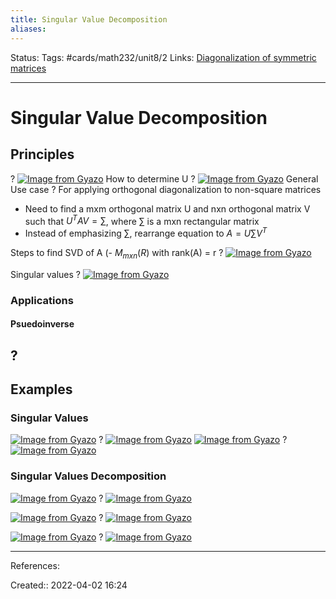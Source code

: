 ```yaml
---
title: Singular Value Decomposition
aliases:
---
```

Status:
Tags: #cards/math232/unit8/2
Links: [Diagonalization of symmetric matrices](out/diagonalization-of-symmetric-matrices.md)
___

# Singular Value Decomposition

## Principles
?
[![Image from Gyazo](https://i.gyazo.com/494f6183f40ce9d7c538e6bb1cc6e592.png)](https://gyazo.com/494f6183f40ce9d7c538e6bb1cc6e592)
How to determine U
?
[![Image from Gyazo](https://i.gyazo.com/72a75ecb3561b8182cd19fcb4b00d099.png)](https://gyazo.com/72a75ecb3561b8182cd19fcb4b00d099)
General Use case
?
For applying orthogonal diagonalization to non-square matrices
- Need to find a mxm orthogonal matrix U and nxn orthogonal matrix V such that $U^TAV = \sum$, where $\sum$ is a mxn rectangular matrix
- Instead of emphasizing $\sum$, rearrange equation to $A=U\sum V^T$

Steps to find SVD of A (- $M_{mxn}(R)$ with rank(A) = r
?
[![Image from Gyazo](https://i.gyazo.com/79f83cfc5a4ec0db220802c9dbe846c6.png)](https://gyazo.com/79f83cfc5a4ec0db220802c9dbe846c6)

Singular values
?
[![Image from Gyazo](https://i.gyazo.com/f422c7de156839a763b66ceb5839f529.png)](https://gyazo.com/f422c7de156839a763b66ceb5839f529)

### Applications

#### Psuedoinverse
?
- 

## Examples

### Singular Values
[![Image from Gyazo](https://i.gyazo.com/c154ac6d1dd976faf5fd9762c6fced9f.png)](https://gyazo.com/c154ac6d1dd976faf5fd9762c6fced9f)
?
[![Image from Gyazo](https://i.gyazo.com/4c1df586f6cfc2b51c6e0f76aecdaa3a.png)](https://gyazo.com/4c1df586f6cfc2b51c6e0f76aecdaa3a)
[![Image from Gyazo](https://i.gyazo.com/b825db665c71372294e317f94c6a9856.png)](https://gyazo.com/b825db665c71372294e317f94c6a9856)
?
[![Image from Gyazo](https://i.gyazo.com/f44c9c8e3b72aa279cbb034b592715ba.png)](https://gyazo.com/f44c9c8e3b72aa279cbb034b592715ba)

### Singular Values Decomposition
[![Image from Gyazo](https://i.gyazo.com/4e874c598433c6aff4288ddc0427a57f.png)](https://gyazo.com/4e874c598433c6aff4288ddc0427a57f)
?
[![Image from Gyazo](https://i.gyazo.com/e7a5882ae060e5dd282ec7ef176615c2.png)](https://gyazo.com/e7a5882ae060e5dd282ec7ef176615c2)

[![Image from Gyazo](https://i.gyazo.com/6b7b62cd4300b32e7de00358a60f11fa.png)](https://gyazo.com/6b7b62cd4300b32e7de00358a60f11fa)
?
[![Image from Gyazo](https://i.gyazo.com/25e58997af6fad8fe55dd0ad5ac3fba2.png)](https://gyazo.com/25e58997af6fad8fe55dd0ad5ac3fba2)

[![Image from Gyazo](https://i.gyazo.com/3e83e0a7a751f34691d9dd16ed3702b1.png)](https://gyazo.com/3e83e0a7a751f34691d9dd16ed3702b1)
?
[![Image from Gyazo](https://i.gyazo.com/d6d3f6ef83b268a90fd46a4b52278b1e.png)](https://gyazo.com/d6d3f6ef83b268a90fd46a4b52278b1e)

___
References:

Created:: 2022-04-02 16:24
